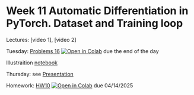 # Week 11 Automatic Differentiation in PyTorch. Dataset and Training loop

Lectures: [video 1], [video 2]

Tuesday: [Problems 16](./problems_16.ipynb) [![Open in Colab](https://colab.research.google.com/assets/colab-badge.svg)](https://colab.research.google.com/github/anton-selitskiy/RIT_ML/blob/main/2025_spring/Week11_MLP/problems_16.ipynb) due the end of the day

Illustraition [notebook](./ML21.ipynb)

Thursday: see [Presentation](./ML22.pdf)

Homework: [HW10](./HW10.ipynb) [![Open in Colab](https://colab.research.google.com/assets/colab-badge.svg)](https://colab.research.google.com/github/anton-selitskiy/RIT_ML/blob/main/2025_spring/Week11_MLP/HW10.ipynb) due 04/14/2025


